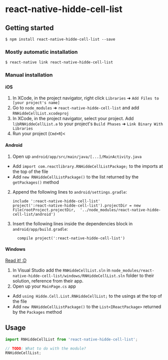 
# react-native-hidde-cell-list

## Getting started

`$ npm install react-native-hidde-cell-list --save`

### Mostly automatic installation

`$ react-native link react-native-hidde-cell-list`

### Manual installation


#### iOS

1. In XCode, in the project navigator, right click `Libraries` ➜ `Add Files to [your project's name]`
2. Go to `node_modules` ➜ `react-native-hidde-cell-list` and add `RNHiddeCellList.xcodeproj`
3. In XCode, in the project navigator, select your project. Add `libRNHiddeCellList.a` to your project's `Build Phases` ➜ `Link Binary With Libraries`
4. Run your project (`Cmd+R`)<

#### Android

1. Open up `android/app/src/main/java/[...]/MainActivity.java`
  - Add `import com.reactlibrary.RNHiddeCellListPackage;` to the imports at the top of the file
  - Add `new RNHiddeCellListPackage()` to the list returned by the `getPackages()` method
2. Append the following lines to `android/settings.gradle`:
  	```
  	include ':react-native-hidde-cell-list'
  	project(':react-native-hidde-cell-list').projectDir = new File(rootProject.projectDir, 	'../node_modules/react-native-hidde-cell-list/android')
  	```
3. Insert the following lines inside the dependencies block in `android/app/build.gradle`:
  	```
      compile project(':react-native-hidde-cell-list')
  	```

#### Windows
[Read it! :D](https://github.com/ReactWindows/react-native)

1. In Visual Studio add the `RNHiddeCellList.sln` in `node_modules/react-native-hidde-cell-list/windows/RNHiddeCellList.sln` folder to their solution, reference from their app.
2. Open up your `MainPage.cs` app
  - Add `using Hidde.Cell.List.RNHiddeCellList;` to the usings at the top of the file
  - Add `new RNHiddeCellListPackage()` to the `List<IReactPackage>` returned by the `Packages` method


## Usage
```javascript
import RNHiddeCellList from 'react-native-hidde-cell-list';

// TODO: What to do with the module?
RNHiddeCellList;
```
  